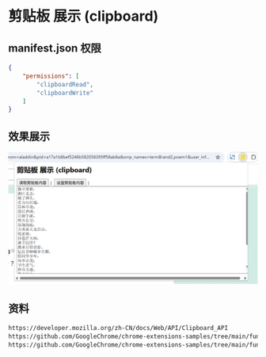 # 剪贴板 展示 (clipboard)

## manifest.json 权限
```json
{
    "permissions": [
        "clipboardRead",
        "clipboardWrite"
    ]
}
```

## 效果展示
![action](./docs/action.png)

## 资料
```markdown
https://developer.mozilla.org/zh-CN/docs/Web/API/Clipboard_API
https://github.com/GoogleChrome/chrome-extensions-samples/tree/main/functional-samples/cookbook.offscreen-clipboard-write
https://github.com/GoogleChrome/chrome-extensions-samples/tree/main/functional-samples/ai.gemini-on-device-alt-texter
```